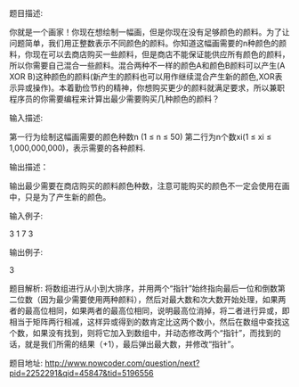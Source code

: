 ﻿题目描述:

你就是一个画家！你现在想绘制一幅画，但是你现在没有足够颜色的颜料。为了让问题简单，我们用正整数表示不同颜色的颜料。你知道这幅画需要的n种颜色的颜料，你现在可以去商店购买一些颜料，但是商店不能保证能供应所有颜色的颜料，所以你需要自己混合一些颜料。混合两种不一样的颜色A和颜色B颜料可以产生(A XOR B)这种颜色的颜料(新产生的颜料也可以用作继续混合产生新的颜色,XOR表示异或操作)。本着勤俭节约的精神，你想购买更少的颜料就满足要求，所以兼职程序员的你需要编程来计算出最少需要购买几种颜色的颜料？ 

输入描述:

第一行为绘制这幅画需要的颜色种数n (1 ≤ n ≤ 50)
第二行为n个数xi(1 ≤ xi ≤ 1,000,000,000)，表示需要的各种颜料.

输出描述：

输出最少需要在商店购买的颜料颜色种数，注意可能购买的颜色不一定会使用在画中，只是为了产生新的颜色。

输入例子:

3
1 7 3

输出例子:

3

题目解析:
将数组进行从小到大排序，并用两个“指针”始终指向最后一位和倒数第二位数（因为最少需要使用两种颜料），然后对最大数和次大数开始处理，如果两者的最高位相同，如果两者的最高位相同，说明最高位消掉，将二者进行异或，即相当于矩阵两行相减，这样异或得到的数肯定比这两个数小，然后在数组中查找这个数，如果没有找到，则将它加入到数组中，并动态修改两个“指针”，而找到的话，就是我们所需的结果（+1），最后弹出最大数，并修改“指针”。

题目地址:
http://www.nowcoder.com/question/next?pid=2252291&qid=45847&tid=5196556